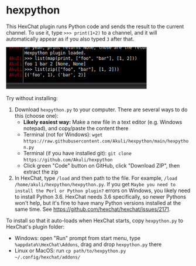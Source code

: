 # hexpython
This HexChat plugin runs Python code and sends the result to the current channel.
To use it, type `>>> print(1+2)` to a channel,
and it will automatically appear as if you also typed `3` after that.

![screenshot](screenshot.png)

Try without installing:
1. Download `hexpython.py` to your computer. There are several ways to do this (choose one):
    - **Likely easiest way:** Make a new file in a text editor (e.g. Windows notepad), and copy/paste the content there
    - Terminal (not for Windows): `wget https://raw.githubusercontent.com/Akuli/hexpython/main/hexpython.py`
    - Terminal (if you have installed git): `git clone https://github.com/Akuli/hexpython`
    - Click green "Code" button on GitHub, click "Download ZIP", then extract the zip
2. In HexChat, type `/load` and then path to the file. For example, `/load /home/akuli/hexpython/hexpython.py`.
    If you get `Maybe you need to install the Perl or Python plugin?` errors on Windows,
    you likely need to install Python 3.6.
    HexChat needs 3.6 specifically, so newer Pythons won't help,
    but it's fine to have many Python versions installed at the same time.
    See https://github.com/hexchat/hexchat/issues/2171.

To install so that it auto-loads when HexChat starts, copy `hexpython.py` to HexChat's plugin folder:
- Windows: open "Run" prompt from start menu, type `%appdata%\HexChat\Addons`, drag and drop `hexpython.py` there
- Linux or MacOS: run `cp path/to/hexpython.py ~/.config/hexchat/addons/`
